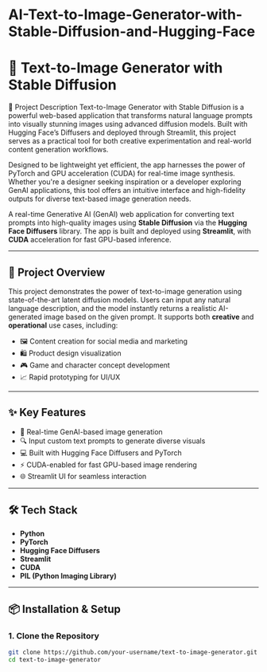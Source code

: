 # AI-Text-to-Image-Generator-with-Stable-Diffusion-and-Hugging-Face
# 🎨 Text-to-Image Generator with Stable Diffusion

📖 Project Description
Text-to-Image Generator with Stable Diffusion is a powerful web-based application that transforms natural language prompts into visually stunning images using advanced diffusion models. Built with Hugging Face’s Diffusers and deployed through Streamlit, this project serves as a practical tool for both creative experimentation and real-world content generation workflows.

Designed to be lightweight yet efficient, the app harnesses the power of PyTorch and GPU acceleration (CUDA) for real-time image synthesis. Whether you're a designer seeking inspiration or a developer exploring GenAI applications, this tool offers an intuitive interface and high-fidelity outputs for diverse text-based image generation needs.

A real-time Generative AI (GenAI) web application for converting text prompts into high-quality images using **Stable Diffusion** via the **Hugging Face Diffusers** library. The app is built and deployed using **Streamlit**, with **CUDA** acceleration for fast GPU-based inference.

---

## 🚀 Project Overview

This project demonstrates the power of text-to-image generation using state-of-the-art latent diffusion models. Users can input any natural language description, and the model instantly returns a realistic AI-generated image based on the given prompt. It supports both **creative** and **operational** use cases, including:

- 🖼️ Content creation for social media and marketing
- 🛍️ Product design visualization
- 🎮 Game and character concept development
- 📈 Rapid prototyping for UI/UX

---

## ✨ Key Features

- 🧠 Real-time GenAI-based image generation
- 🔍 Input custom text prompts to generate diverse visuals
- 💻 Built with Hugging Face Diffusers and PyTorch
- ⚡ CUDA-enabled for fast GPU-based image rendering
- 🌐 Streamlit UI for seamless interaction

---

## 🛠️ Tech Stack

- **Python**
- **PyTorch**
- **Hugging Face Diffusers**
- **Streamlit**
- **CUDA**
- **PIL (Python Imaging Library)**

---

## 📦 Installation & Setup

### 1. Clone the Repository

```bash
git clone https://github.com/your-username/text-to-image-generator.git
cd text-to-image-generator

